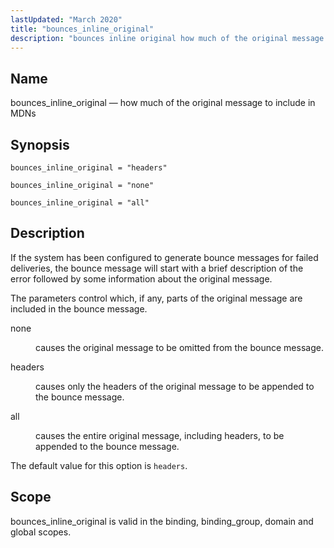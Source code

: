 ```yaml
---
lastUpdated: "March 2020"
title: "bounces_inline_original"
description: "bounces inline original how much of the original message to include in MD Ns bounces inline original headers bounces inline original none bounces inline original all If the system has been configured to generate bounce messages for failed deliveries the bounce message will start with a brief description of the..."
---
```


<a name="conf.ref.bounces_inline_original"></a> 
## Name

bounces_inline_original — how much of the original message to include in MDNs

## Synopsis

`bounces_inline_original = "headers"`

`bounces_inline_original = "none"`

`bounces_inline_original = "all"`

<a name="idp8431648"></a> 
## Description

If the system has been configured to generate bounce messages for failed deliveries, the bounce message will start with a brief description of the error followed by some information about the original message.

The parameters control which, if any, parts of the original message are included in the bounce message.

<dl class="variablelist">

<dt>none</dt>

<dd>

causes the original message to be omitted from the bounce message.

</dd>

<dt>headers</dt>

<dd>

causes only the headers of the original message to be appended to the bounce message.

</dd>

<dt>all</dt>

<dd>

causes the entire original message, including headers, to be appended to the bounce message.

</dd>

</dl>

The default value for this option is `headers`.

<a name="idp8440416"></a> 
## Scope

bounces_inline_original is valid in the binding, binding_group, domain and global scopes.
